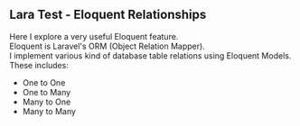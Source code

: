 ## Lara Test - Eloquent Relationships
Here I explore a very useful Eloquent feature.  
Eloquent is Laravel's ORM (Object Relation Mapper).  
I implement various kind of database table relations using Eloquent Models.  
These includes:
* One to One
* One to Many
* Many to One
* Many to Many
